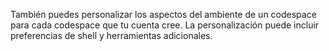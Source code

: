También puedes personalizar los aspectos del ambiente de un codespace para cada codespace que tu cuenta cree. La personalización puede incluir preferencias de shell y herramientas adicionales.
